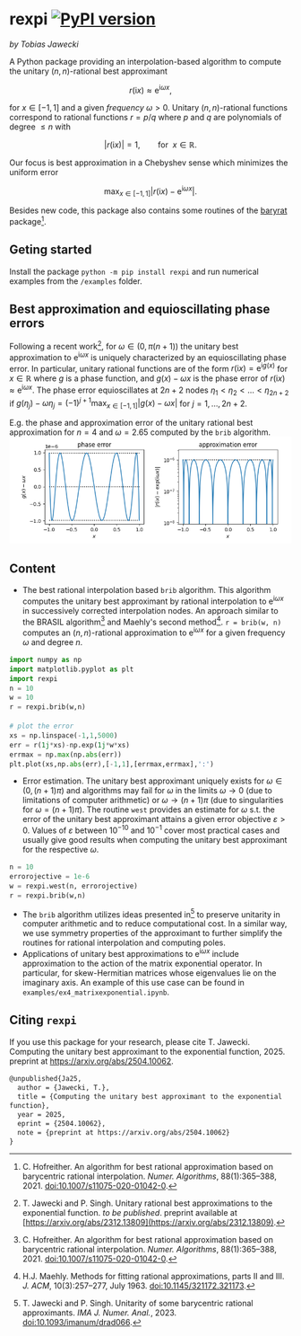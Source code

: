 # rexpi [![PyPI version](https://badge.fury.io/py/rexpi.svg)](https://badge.fury.io/py/rexpi)
*by Tobias Jawecki*

A Python package providing an interpolation-based algorithm to compute the unitary $(n,n)$-rational best approximant
```math
r(\mathrm{i} x) \approx \mathrm{e}^{\mathrm{i}\omega x},
```
for $x\in[-1,1]$ and a given *frequency* $\omega>0$.
Unitary $(n,n)$-rational functions correspond to rational functions $r=p/q$ where $p$ and $q$ are polynomials of degree $\leq n$ with
```math
|r(\mathrm{i} x)|=1,\qquad \text{for}~~ x\in\mathbb{R}.
```
Our focus is best approximation in a Chebyshev sense which minimizes the uniform error
```math
\max_{x\in[-1,1]}| r(\mathrm{i} x) - \mathrm{e}^{\mathrm{i}\omega x} |.
```
Besides new code, this package also contains some routines of the [baryrat](https://github.com/c-f-h/baryrat) package[^Ho20].

## Geting started
Install the package `python -m pip install rexpi` and run numerical examples from the `/examples` folder.

## Best approximation and equioscillating phase errors

Following a recent work[^JSxx], for $\omega\in(0,\pi(n+1))$ the unitary best approximation to $\mathrm{e}^{\mathrm{i}\omega x}$ is uniquely characterized by an equioscillating phase error. In particular, unitary rational functions are of the form $r(\mathrm{i} x) = \mathrm{e}^{\mathrm{i}g(x)}$ for $x\in\mathbb{R}$ where $g$ is a phase function, and $g(x) - \omega x$ is the phase error of $r(\mathrm{i} x) \approx \mathrm{e}^{\mathrm{i}\omega x}$.
The phase error equioscillates at $2n+2$ nodes $\eta_1< \eta_2< \ldots <\eta_{2n+2}$ if $g(\eta_j) - \omega \eta_j = (-1)^{j+1} \max_{x\in[-1,1]}| g(x) - \omega x |$ for $j=1,\ldots,2n+2$.

E.g. the phase and approximation error of the unitary rational best approximation for $n=4$ and $\omega=2.65$ computed by the `brib` algorithm.
![errors](https://github.com/newbisi/rexpi/blob/main/docs/errors.png)

## Content

- The best rational interpolation based `brib` algorithm. This algorithm computes the unitary best approximant by rational interpolation to $\mathrm{e}^{\mathrm{i} \omega x}$ in successively corrected interpolation nodes. An approach similar to the BRASIL algorithm[^Ho20] and Maehly's second method[^Ma63]. `r = brib(w, n)` computes an $(n,n)$-rational approximation to $\mathrm{e}^{\mathrm{i}\omega x}$ for a given frequency $\omega$ and degree $n$.
```python
import numpy as np
import matplotlib.pyplot as plt
import rexpi
n = 10
w = 10
r = rexpi.brib(w,n)

# plot the error
xs = np.linspace(-1,1,5000)
err = r(1j*xs)-np.exp(1j*w*xs)
errmax = np.max(np.abs(err))
plt.plot(xs,np.abs(err),[-1,1],[errmax,errmax],':')
```

- Error estimation. The unitary best approximant uniquely exists for $\omega\in(0,(n+1)\pi)$ and algorithms may fail for $\omega$ in the limits $\omega\to0$ (due to limitations of computer arithmetic) or $\omega\to (n+1)\pi$ (due to singularities for $\omega=(n+1)\pi$). The routine `west` provides an estimate for $\omega$ s.t. the error of the unitary best approximant attains a given error objective $\varepsilon>0$. Values of $\varepsilon$ between $10^{-10}$ and $10^{-1}$ cover most practical cases and usually give good results when computing the unitary best approximant for the respective $\omega$.
```python
n = 10
errorojective = 1e-6
w = rexpi.west(n, errorojective)
r = rexpi.brib(w,n)
```
- The `brib` algorithm utilizes ideas presented in[^JS23] to preserve unitarity in computer arithmetic and to reduce computational cost. In a similar way, we use symmetry properties of the approximant to further simplify the routines for rational interpolation and computing poles.
- Applications of unitary best approximations to $\mathrm{e}^{\mathrm{i}\omega x}$ include approximation to the action of the matrix exponential operator. In particular, for skew-Hermitian matrices whose eigenvalues ​​lie on the imaginary axis. An example of this use case can be found in `examples/ex4_matrixexponential.ipynb`.

## Citing `rexpi`

If you use this package for your research, please cite T. Jawecki. Computing the unitary best approximant to the exponential function, 2025. preprint at https://arxiv.org/abs/2504.10062.
```
@unpublished{Ja25,
  author = {Jawecki, T.},
  title = {Computing the unitary best approximant to the exponential function},
  year = 2025,
  eprint = {2504.10062},
  note = {preprint at https://arxiv.org/abs/2504.10062}
}
```

[^JSxx]: T. Jawecki and P. Singh. Unitary rational best approximations to the exponential function. *to be published*. preprint available at [https://arxiv.org/abs/2312.13809](https://arxiv.org/abs/2312.13809).

[^JS23]: T. Jawecki and P. Singh. Unitarity of some barycentric rational approximants. *IMA J. Numer. Anal.*, 2023. [doi:10.1093/imanum/drad066](https://doi.org/10.1093/imanum/drad066).

[^Ho20]: C. Hofreither. An algorithm for best rational approximation based on barycentric rational interpolation. *Numer. Algorithms*, 88(1):365–388, 2021. [doi:10.1007/s11075-020-01042-0](https://doi.org/10.1007/s11075-020-01042-0).

[^NST18]: Y. Nakatsukasa, O. Sète, and L.N. Trefethen. The AAA algorithm for rational approximation. *SIAM J. Sci. Comput.*, 40(3):A1494–A1522, 2018. [doi:10.1137/16M1106122](https://doi.org/10.1137/16M1106122).

[^NT20]: Y. Nakatsukasa and L.N. Trefethen. An algorithm for real and complex rational minimax approximation. *SIAM J. Sci. Comput.*, 42(5):A3157–A3179, 2020. [doi:10.1137/19M1281897](https://doi.org/10.1137/19M1281897).

[^DHT14]: T.A. Driscoll, N. Hale, and L.N. Trefethen, editors. Chebfun Guide. Pafnuty Publications, Oxford, 2014. also available online from [https://www.chebfun.org](https://www.chebfun.org).

[^Fra76]: R. Franke. On the convergence of an algorithm for rational Chebyshev approximation. *Rocky Mountain J. Math.*, 6(2), 1976. [doi:10.1216/rmj-1976-6-2-227](https://doi.org/10.1216/rmj-1976-6-2-227).

[^Ma63]: H.J. Maehly. Methods for fitting rational approximations, parts II and III. *J. ACM*, 10(3):257–277, July 1963. [doi:10.1145/321172.321173](https://doi.org/10.1145/321172.321173).
